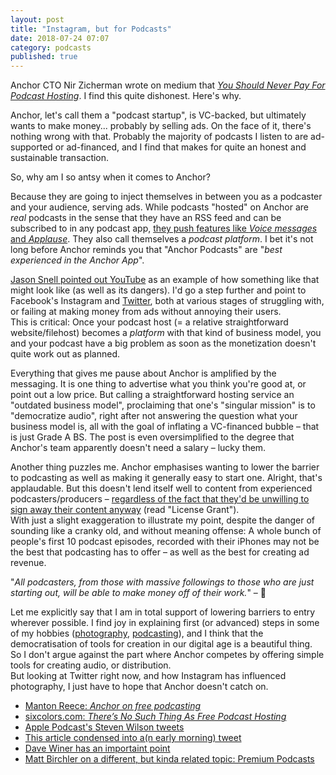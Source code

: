 ```yaml
---
layout: post
title: "Instagram, but for Podcasts"
date: 2018-07-24 07:07
category: podcasts
published: true
---
```



Anchor CTO Nir Zicherman wrote on medium that [*You Should Never Pay For Podcast Hosting*](https://medium.com/@NirZicherman/why-you-should-never-pay-for-podcast-hosting-9c39becd7cf7). I find this quite dishonest. Here's why.

Anchor, let's call them a "podcast startup", is VC-backed, but ultimately wants to make money... probably by selling ads. On the face of it, there's nothing wrong with that. Probably the majority of podcasts I listen to are ad-supported or ad-financed, and I find that makes for quite an honest and sustainable transaction. 

So, why am I so antsy when it comes to Anchor?

Because they are going to inject themselves in between you as a podcaster and your audience, serving ads. While podcasts "hosted" on Anchor are *real* podcasts in the sense that they have an RSS feed and can be subscribed to in any podcast app, [they push features like *Voice messages* and *Applause*](https://anchor.fm/features#collaborative). They also call themselves a *podcast platform*. I bet it's not long before Anchor reminds you that "Anchor Podcasts" are "*best experienced in the Anchor App*". 

[Jason Snell pointed out YouTube](https://sixcolors.com/link/2018/07/why-you-should-never-pay-for-podcast-hosting/) as an example of how something like that might look like (as well as its dangers). I'd go a step further and point to Facebook's Instagram and [Twitter](https://twitter.com/TwitterAPI/status/1021475503549677569), both at various stages of struggling with, or failing at making money from ads without annoying their users.  
This is critical: Once your podcast host (= a relative straightforward website/filehost) becomes a *platform* with that kind of business model, you and your podcast have a big problem as soon as the monetization doesn't quite work out as planned.

Everything that gives me pause about Anchor is amplified by the messaging. It is one thing to advertise what you think you're good at, or point out a low price. But calling a straightforward hosting service an "outdated business model", proclaiming that one's "singular mission" is to "democratize audio", right after not answering the question what your business model is, all with the goal of inflating a VC-financed bubble – that is just Grade A BS. The post is even oversimplified to the degree that Anchor's team apparently doesn't need a salary – lucky them.

Another thing puzzles me. Anchor emphasises wanting to lower the barrier to podcasting as well as making it generally easy to start one. Alright, that's applaudable. But this doesn't lend itself well to content from experienced podcasters/producers – [regardless of the fact that they'd be unwilling to sign away their content anyway](https://anchor.fm/tos) (read "License Grant").  
With just a slight exaggeration to illustrate my point, despite the danger of sounding like a cranky old, and without meaning offense: A whole bunch of people's first 10 podcast episodes, recorded with their iPhones may not be the best that podcasting has to offer – as well as the best for creating ad revenue. 

"*All podcasters, from those with massive followings to those who are just starting out, will be able to make money off of their work.*" – 🧐

Let me explicitly say that I am in total support of lowering barriers to entry wherever possible. I find joy in explaining first (or advanced) steps in some of my hobbies ([photography](http://blog.timmschoof.com/2015/09/28/getting-into-photography-in-2015/), [podcasting](http://blog.timmschoof.com/2018/05/07/how-to-podcast/)), and I think that the democratisation of tools for creation in our digital age is a beautiful thing. So I don't argue against the part where Anchor competes by offering simple tools for creating audio, or distribution.  
But looking at Twitter right now, and how Instagram has influenced photography, I just have to hope that Anchor doesn't catch on.

* [Manton Reece: *Anchor on free podcasting*](https://manton.org/2018/07/23/anchor-on-free.html)
* [sixcolors.com: *There’s No Such Thing As Free Podcast Hosting*](https://sixcolors.com/link/2018/07/why-you-should-never-pay-for-podcast-hosting/)
* [Apple Podcast's Steven Wilson tweets](https://twitter.com/StephenWilson/status/1021508797599281153)
* [This article condensed into a(n early morning) tweet](https://twitter.com/tschoof/status/1021511534126747649)
* [Dave Winer has an importaint point](https://twitter.com/davewiner/status/1005860107022979072)
* [Matt Birchler on a different, but kinda related topic: Premium Podcasts](https://birchtree.me/blog/its-not-netflix-for-podcasts/)
